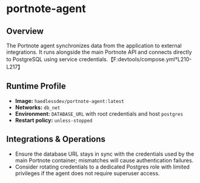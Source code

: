 <!--
title: portnote-agent
description:
published: true
date: 2025-10-19T08:57:42Z
tags:
editor: markdown
-->

# portnote-agent

## Overview
The Portnote agent synchronizes data from the application to external integrations. It runs alongside the main Portnote API and connects directly to PostgreSQL using service credentials.【F:devtools/compose.yml†L210-L217】

## Runtime Profile
- **Image:** `haedlessdev/portnote-agent:latest`
- **Networks:** `db_net`
- **Environment:** `DATABASE_URL` with root credentials and host `postgres`
- **Restart policy:** `unless-stopped`

## Integrations & Operations
- Ensure the database URL stays in sync with the credentials used by the main Portnote container; mismatches will cause authentication failures.
- Consider rotating credentials to a dedicated Postgres role with limited privileges if the agent does not require superuser access.
